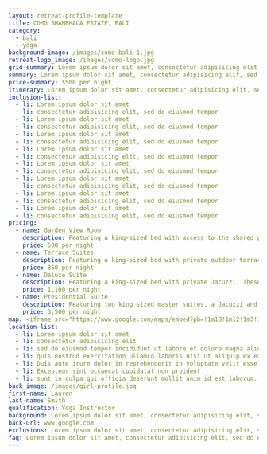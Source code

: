 ```yaml
---
layout: retreat-profile-template
title: COMO SHAMBHALA ESTATE, BALI
category:
  - bali
  - yoga
background-image: /images/como-bali-1.jpg
retreat-logo_image: /images/como-logo.jpg
grid-summary: Lorem ipsum dolor sit amet, consectetur adipisicing elit, sed do eiusmod tempor incididunt ut labore et dolore magna aliqua.
summary: Lorem ipsum dolor sit amet, consectetur adipisicing elit, sed do eiusmod tempor incididunt ut labore et dolore magna aliqua. Ut enim ad minim veniam, quis nostrud exercitation ullamco laboris nisi ut aliquip ex ea commodo consequat. Duis aute irure dolor in reprehenderit in voluptate velit esse cillum dolore eu fugiat nulla pariatur. Excepteur sint occaecat cupidatat non proident, sunt in culpa qui officia deserunt mollit anim id est laborum. Lorem ipsum dolor sit amet, consectetur adipisicing elit, sed do eiusmod tempor incididunt ut labore et dolore magna aliqua. Ut enim ad minim veniam, quis nostrud exercitation ullamco laboris nisi ut aliquip ex ea commodo consequat. Duis aute irure dolor in reprehenderit in voluptate velit esse cillum dolore eu fugiat nulla pariatur. Excepteur sint occaecat cupidatat non proident, sunt in culpa qui officia deserunt mollit anim id est laborum.
price-summary: $500 per night
itinerary: Lorem ipsum dolor sit amet, consectetur adipisicing elit, sed do eiusmod tempor incididunt ut labore et dolore magna aliqua. Ut enim ad minim veniam, quis nostrud exercitation ullamco laboris nisi ut aliquip ex ea commodo consequat. Duis aute irure dolor in reprehenderit in voluptate velit esse cillum dolore eu fugiat nulla pariatur. Excepteur sint occaecat cupidatat non proident, sunt in culpa qui officia deserunt mollit anim id est laborum. Lorem ipsum dolor sit amet, consectetur adipisicing elit, sed do eiusmod tempor incididunt ut labore et dolore magna aliqua. Ut enim ad minim veniam, quis nostrud exercitation ullamco laboris nisi ut aliquip ex ea commodo consequat. Duis aute irure dolor in reprehenderit in voluptate velit esse cillum dolore eu fugiat nulla pariatur. Excepteur sint occaecat cupidatat non proident, sunt in culpa qui officia deserunt mollit anim id est laborum.
inclusion-list:
  - li: Lorem ipsum dolor sit amet
  - li: consectetur adipisicing elit, sed do eiusmod tempor
  - li: Lorem ipsum dolor sit amet
  - li: consectetur adipisicing elit, sed do eiusmod tempor
  - li: Lorem ipsum dolor sit amet
  - li: consectetur adipisicing elit, sed do eiusmod tempor
  - li: Lorem ipsum dolor sit amet
  - li: consectetur adipisicing elit, sed do eiusmod tempor
  - li: Lorem ipsum dolor sit amet
  - li: consectetur adipisicing elit, sed do eiusmod tempor
  - li: Lorem ipsum dolor sit amet
  - li: consectetur adipisicing elit, sed do eiusmod tempor
  - li: Lorem ipsum dolor sit amet
  - li: consectetur adipisicing elit, sed do eiusmod tempor
  - li: Lorem ipsum dolor sit amet
  - li: consectetur adipisicing elit, sed do eiusmod tempor
pricing:
  - name: Garden View Room
    description: Featuring a king-sized bed with access to the shared pool, lounge and dining area.
    price: 500 per night
  - name: Terrace Suites
    description: Featuring a king-sized bed with private outdoor terrace. These suites include access to shared pool, lounge and dining area.
    price: 850 per night
  - name: Deluxe Suite
    description: Featuring a king-sized bed with private Jacuzzi. These suites include access to shared pool, lounge and dining area.
    price: 1,100 per night
  - name: Presidential Suite
    description: Featuring two king sized master suites, a Jacuzzi and the suits own private infinity pool as well as a small indoor plunge pool.Inclusive of both an extensive living and dining room.
    price: 3,500 per night
map: <iframe src="https://www.google.com/maps/embed?pb=!1m18!1m12!1m3!1d3946.498263790096!2d115.23325095010408!3d-8.450828993893392!2m3!1f0!2f0!3f0!3m2!1i1024!2i768!4f13.1!3m3!1m2!1s0x2dd223aaaf09c597%3A0xd9697a3af62777ad!2sCOMO+Shambhala+Estate%2C+Bali!5e0!3m2!1sen!2sid!4v1513132150159" width="100%" height="500" frameborder="0" style="border:0" allowfullscreen></iframe>
location-list:
  - li: Lorem ipsum dolor sit amet
  - li: consectetur adipisicing elit
  - li: sed do eiusmod tempor incididunt ut labore et dolore magna aliqua. Ut enim ad minim veniam
  - li: quis nostrud exercitation ullamco laboris nisi ut aliquip ex ea commodo consequat
  - li: Duis aute irure dolor in reprehenderit in voluptate velit esse cillum dolore eu fugiat nulla pariatur
  - li: Excepteur sint occaecat cupidatat non proident
  - li: sunt in culpa qui officia deserunt mollit anim id est laborum.
back_image: /images/girl-profile.jpg
first-name: Lauren
last-name: Smith
qualification: Yoga Instructor
background: Lorem ipsum dolor sit amet, consectetur adipisicing elit, sed do eiusmod tempor incididunt ut labore et dolore magna aliqua. Ut enim ad minim veniam, quis nostrud exercitation ullamco laboris nisi ut aliquip ex ea commodo consequat. Duis aute irure dolor in reprehenderit in voluptate velit esse cillum dolore eu fugiat nulla pariatur. Excepteur sint occaecat cupidatat non proident, sunt in culpa qui officia deserunt mollit anim id est laborum. Duis aute irure dolor in reprehenderit in voluptate velit esse cillum dolore eu fugiat nulla pariatur. Excepteur sint occaecat cupidatat non proident, sunt in culpa qui officia deserunt mollit anim id est laborum.
back-url: www.google.com
exclusions: Lorem ipsum dolor sit amet, consectetur adipisicing elit, sed do eiusmod tempor incididunt ut labore et dolore magna aliqua. Ut enim ad minim veniam, quis nostrud exercitation ullamco laboris nisi ut aliquip ex ea commodo consequat. Duis aute irure dolor in reprehenderit in voluptate velit esse cillum dolore eu fugiat nulla pariatur. Excepteur sint occaecat cupidatat non proident, sunt in culpa qui officia deserunt mollit anim id est laborum.
faq: Lorem ipsum dolor sit amet, consectetur adipisicing elit, sed do eiusmod tempor incididunt ut labore et dolore magna aliqua.
---
```

